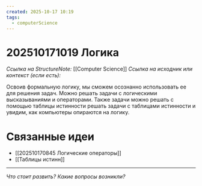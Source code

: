 ```yaml
---
created: 2025-10-17 10:19
tags:
  - computerScience
---
```

# 202510171019 Логика

*Ссылка на StructureNote:* [[Computer Science]]
*Ссылка на исходник или контекст (если есть):* 

Освоив формальную логику, мы сможем осознанно использовать ее для решения задач. Можно решать задачи  с логическими высказываниями и операторами. Также задачи можно решать с помощью таблицы истинности решать задачи с таблицами истинности и увидим, как компьютеры опираются на логику.

# Связанные идеи

- [[202510170845 Логические операторы]]
- [[Таблицы истинн]]
---

*Что стоит развить? Какие вопросы возникли?*
